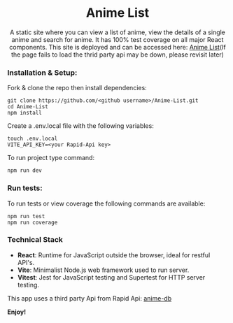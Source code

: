 <h1 align="center">
    Anime List
</h1>

<p align="center">
    A static site where you can view a list of anime, view the details of a single anime and search for anime. It has 100% test coverage on all major React components. This site is deployed and can be accessed here: <a href="https://anime-list-vdy4.onrender.com/" target="_blank">Anime List</a>(If the page fails to load the thrid party api may be down, please revisit later) 
</p>

### Installation & Setup:

Fork & clone the repo then install dependencies:

```
git clone https://github.com/<github username>/Anime-List.git
cd Anime-List
npm install
```

Create a .env.local file with the following variables:

```
touch .env.local
VITE_API_KEY=<your Rapid-Api key>
```

To run project type command:

```
npm run dev
```

### Run tests:

To run tests or view coverage the following commands are available:

```
npm run test
npm run coverage
```

### Technical Stack

- **React**: Runtime for JavaScript outside the browser, ideal for restful API's.
- **Vite**: Minimalist Node.js web framework used to run server.
- **Vitest**: Jest for JavaScript testing and Supertest for HTTP server testing.

This app uses a third party Api from Rapid Api: [anime-db](https://rapidapi.com/brian.rofiq/api/anime-db)

**Enjoy!**
